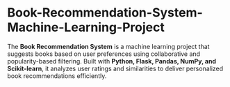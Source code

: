 # Book-Recommendation-System-Machine-Learning-Project
The **Book Recommendation System** is a machine learning project that suggests books based on user preferences using collaborative and popularity-based filtering. Built with **Python, Flask, Pandas, NumPy, and Scikit-learn**, it analyzes user ratings and similarities to deliver personalized book recommendations efficiently.
